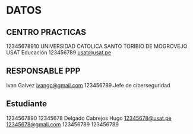 # DATOS

## CENTRO PRACTICAS

12345678910
UNIVERSIDAD CATOLICA SANTO TORIBIO DE MOGROVEJO
USAT
Educación
123456789
usat@usat.pe

## RESPONSABLE PPP

Ivan Galvez
ivangc@gmail.com
123456789
Jefe de ciberseguridad

## Estudiante

1234567890
12345678
Delgado Cabrejos Hugo
12345678@usat.pe
12345678@gmail.com
123456789
123456789

